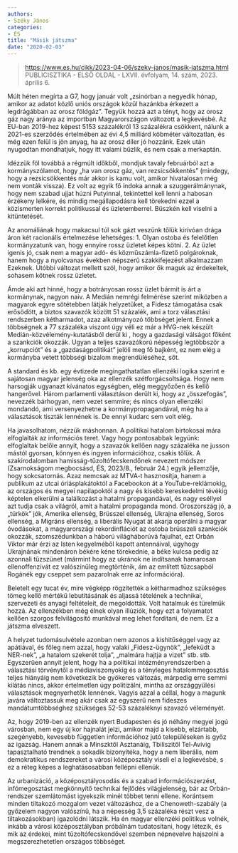 ```yaml
---
authors:
- Széky János
categories:
- ÉS
title: "Másik játszma"
date: "2020-02-03"
---
```


> https://www.es.hu/cikk/2023-04-06/szeky-janos/masik-jatszma.html
> PUBLICISZTIKA - ELSŐ OLDAL - LXVII. évfolyam, 14. szám, 2023. április 6.

Múlt héten megírta a G7, hogy január volt „zsinórban a negyedik hónap, amikor az adatot közlő uniós országok közül hazánkba érkezett a legdrágábban az orosz földgáz”. Tegyük hozzá azt a tényt, hogy az orosz gáz nagy aránya az importban Magyarországon változott a legkevésbé. Az EU-ban 2019-hez képest 5153 százalékról 13 százalékra csökkent, nálunk a 2021-es szerződés értelmében az évi 4,5 milliárd köbméter változatlan, és még ezen felül is jön anyag, ha az orosz díler jó hozzánk. Ezek után nyugodtan mondhatjuk, hogy itt valami bűzlik, és nem csak a merkaptán.

Idézzük föl továbbá a régmúlt időkből, mondjuk tavaly februárból azt a kormányszólamot, hogy „ha van orosz gáz, van rezsicsökkentés” (mindegy, hogy a rezsicsökkentés már akkor is kamu volt, amikor hivatalosan még nem vonták vissza). Ez volt az egyik fő indoka annak a szuggerálmánynak, hogy nem szabad ujjat húzni Putyinnal, tekintettel kell lenni a habosan érzékeny lelkére, és mindig megállapodásra kell törekedni ezzel a közismerten korrekt politikussal és üzletemberrel. Büszkén kell viselni a kitüntetését.

Az anomáliának  hogy makacsul túl sok gázt veszünk tőlük kirívóan drága áron  két racionális értelmezése lehetséges: 1. Olyan ostoba és felelőtlen kormányzatunk van, hogy ennyire rossz üzletet képes kötni. 2. Az üzlet igenis jó, csak nem a magyar adó- és közműszámla-fizető polgároknak, hanem  hogy a nyolcvanas években népszerű szakkifejezést alkalmazzam  Ezeknek. Utóbbi változat mellett szól, hogy amikor ők maguk az érdekeltek, sohasem kötnek rossz üzletet.

Ámde aki azt hinné, hogy a botrányosan rossz üzlet bármit is árt a kormánynak, nagyon naiv. A Medián nemrégi felmérése szerint miközben a magyarok egyre sötétebben látják helyzetüket, a Fidesz támogatása csak erősödött, a biztos szavazók között 51 százalék, ami a torz választási rendszerben kétharmadot, azaz alkotmányozó többséget jelent. Ennek a többségnek a 77 százaléka viszont úgy véli  ez már a HVG-nek készült Medián-közvélemény-kutatásból derül ki , hogy a gazdasági válságot főként a szankciók okozzák. Ugyan a teljes szavazókorú népesség legtöbbször a „korrupciót” és a „gazdaságpolitikát” jelöli meg fő bajként, ez nem elég a kormányba vetett többségi bizalom megrendüléséhez, sőt.

A standard és kb. egy évtizede megingathatatlan ellenzéki logika szerint e sajátosan magyar jelenség oka az ellenzék szétforgácsoltsága. Hogy nem harsogják ugyanazt kívánatos egységben, elég meggyőzően és kellő hangerővel. Három parlamenti választáson derült ki, hogy az „összefogás”, nevezzék bárhogyan, nem vezet semmire; és nincs olyan ellenzéki mondandó, ami versenyezhetne a kormánypropagandával, még ha a választások tiszták lennének is. De ennyi kudarc sem volt elég.

Ha javasolhatom, nézzük máshonnan. A politikai hatalom birtokosai mára elfoglalták az információs teret. Vagy hogy pontosabbak legyünk: elfoglaltak belőle annyit, hogy a szavazók kellően nagy százaléka ne jusson mástól gyorsan, könnyen és ingyen információhoz, csakis tőlük. A szakirodalomban hamisság-tűzoltófecskendőnek nevezett módszer (Zsarnokságom megbocsásd, ÉS, 2023/8., február 24.) egyik jellemzője, hogy sokcsatornás. Azaz nemcsak az MTVA-t hasznosítja, hanem a publikum az utcai óriásplakátoktól a Facebookon át a YouTube-reklámokig, az országos és megyei napilapoktól a nagy és kisebb kereskedelmi tévékig képtelen elkerülni a találkozást a hatalmi propagandával, és nagy eséllyel azt tudja csak a világról, amit a hatalmi propaganda mond. Oroszország jó, a „türkök” jók, Amerika ellenség, Brüsszel ellenség, Ukrajna ellenség, Soros ellenség, a Migráns ellenség, a liberális Nyugat át akarja operálni a magyar óvodásokat, a magyarországi rekordinflációt az ostoba brüsszeli szankciók okozzák, szomszédunkban a háború világháborúvá fajulhat, ezt Orbán Viktor már érzi az Isten kegyelméből kapott antennáival, úgyhogy Ukrajnának mindenáron békére kéne törekednie, a béke kulcsa pedig az azonnali tűzszünet (mármint hogy az ukránok ne indítsanak hamarosan ellenoffenzívát  ez valószínűleg megtörténik, ám az említett tűzcsapból Rogánék egy cseppet sem pazarolnak erre az információra).

Beletelt egy tucat év, mire végképp rögzítették a kétharmadhoz szükséges tömeg kellő mértékű lebutításának és aljassá tételének a technikai, szervezeti és anyagi feltételeit, de megoldották. Volt hatalmuk és türelmük hozzá. Az ellenzékben még élnek olyan illúziók, hogy ezt a folyamatot kellően szorgos felvilágosító munkával meg lehet fordítani, de nem. Ez a játszma elveszett.

A helyzet tudomásulvétele azonban nem azonos a kishitűséggel vagy az apátiával, és főleg nem azzal, hogy valaki „Fidesz-ügynök”, „lefeküdt a NER-nek”, „a hatalom szekerét tolja”, „malmára hajtja a vizet” stb. stb. Egyszerűen annyit jelent, hogy ha a politikai intézményrendszerben  a választási törvénytől a médiaviszonyokig és a tényleges hatalommegosztás teljes hiányáig  nem következik be gyökeres változás, márpedig erre semmi kilátás nincs, akkor értelmetlen úgy politizálni, mintha az országgyűlési választások megnyerhetők lennének. Vagyis azzal a céllal, hogy a magunk javára változtassuk meg akár csak az egyszerű nem fideszes mandátumtöbbséghez szükséges 52-53 százaléknyi szavazó véleményét.

Az, hogy 2019-ben az ellenzék nyert Budapesten és jó néhány megyei jogú városban, nem egy új kor hajnalát jelzi, amikor majd a kisebb, elzártabb, szegényebb, kevesebb független információhoz jutó településeken is győz az igazság. Hanem annak a Minszktől Asztanáig, Tbiliszitől Tel-Avivig tapasztalható trendnek a sokadik bizonyítéka, hogy a nem liberális, nem demokratikus rendszereket a városi középosztály viseli el a legkevésbé, s ez a réteg képes a leghatásosabban fellépni ellenük.

Az urbanizáció, a középosztályosodás és a szabad információszerzést, infómegosztást megkönnyítő technikai fejlődés világjelenség, bár az Orbán-rendszer szemlátomást igyekszik minél többet tenni ellene. Korántsem minden tiltakozó mozgalom vezet változáshoz, de a Chenoweth-szabály (a győzelem nagyon valószínű, ha a népesség 3,5 százaléka részt vesz a tiltakozásokban) igazolódni látszik. Ha én magyar ellenzéki politikus volnék, inkább a városi középosztályban próbálnám tudatosítani, hogy létezik, és mik az érdekei, mint tűzoltófecskendővel szemben népnevelve hajszolni a megszerezhetetlen országos többséget.
